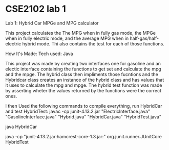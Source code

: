 # CSE2102 lab 1

Lab 1:
Hybrid Car MPGe and MPG calculator

This project calculates the The MPG when in fully gas mode, the MPGe when in fully electric mode, and the average MPG when in half-gas/half-electric hybrid mode. Thi also contains the test for each of those functions.


How It's Made:
Tech used: Java

This project was made by creating two interfaces one for gasoline and an electic interface containing the functions to get set and calculate the mpg and the mpge. The hybrid class then impliments those fucntions and the Hybridcar class creates an instance of the hybrid class and has values that it uses to calculate the mpg and mpge. The hybrid test function was made by asserting wheter the values returned by the functions were the correct ones.

I then Used the following commands to compile everything, run HybridCar and test HybridTest:
javac -cp junit-4.13.2.jar "ElectricInterface.java" "GasolineInterface.java" "Hybrid.java" "HybridCar.java" "HybridTest.java"

java HybridCar 

java -cp "junit-4.13.2.jar:hamcrest-core-1.3.jar:" org.junit.runner.JUnitCore HybridTest 

